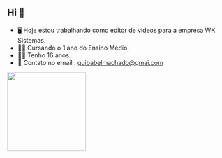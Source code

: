 ## Hi  👋

- 🖥 Hoje estou trabalhando como editor de videos para a empresa WK Sistemas.
- 👨‍🎓 Cursando o 1 ano do Ensino Médio.
- 👨‍💻 Tenho 16 anos.
- 💬 Contato no email : guibabelmachado@gmai.com


<div>
  <a href="https://github.com/guilhermebabel1">
  <img height="180em" src="https://github-readme-stats.vercel.app/api?username=guilhermebabel1&show_icons=true&theme=dark&include_all_commits=true&count_private=true"/>
  <img height="180em" src="https://github-readme-stats.vercel.app/api/top-langs/?username=guilhermebabel1&layout=compact&langs_count=7&theme=dark /div>
                           
                          
